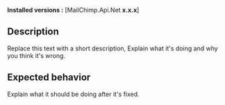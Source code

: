 **Installed versions :** [MailChimp.Api.Net **x.x.x**]

Description
---

Replace this text with a short description, Explain what it's doing and why you think it's wrong.

Expected behavior
---
Explain what it should be doing after it's fixed.
